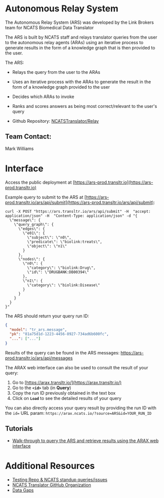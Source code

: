 # Autonomous Relay System

The Autonomous Relay System (ARS) was developed by the Link Brokers team for NCATS Biomedical Data Translator

The ARS is built by NCATS staff and relays translator queries from the user to the autonomous relay agents (ARAs) using an iterative process to generate results in the form of a knowledge graph that is then provided to the user.

The ARS:

* Relays the query from the user to the ARAs
* Uses an iterative process with the ARAs to generate the result in the form of a knowledge graph provided to the user
* Decides which ARAs to invoke
* Ranks and scores answers as being most correct/relevant to the user's query

* Github Repository: [NCATSTranslator/Relay](https://github.com/NCATSTranslator/Relay)

## Team Contact: 

Mark Williams

# Interface

Access the public deployment at [https://ars-prod.transltr.io](https://ars-prod.transltr.io)

Example query to submit to the ARS at [https://ars-prod.transltr.io/ars/api/submit](https://ars-prod.transltr.io/ars/api/submit):

```
curl -X POST "https://ars.transltr.io/ars/api/submit" -H  "accept: application/json" -H  "Content-Type: application/json" -d "{
  \"message\": {
    \"query_graph\": {
      \"edges\": {
        \"e01\": {
          \"subject\": \"n0\",
          \"predicate\": \"biolink:treats\",
          \"object\": \"n1\"
        }
      },
      \"nodes\": {
        \"n0\": {
          \"category\": \"biolink:Drug\",
          \"id\": \"DRUGBANK:DB00394\"
        },
        \"n1\": {
          \"category\": \"biolink:Disease\"
        }
      }
    }
  }
}"
```

The ARS should return your query run ID:

```json
{
  "model": "tr_ars.message",
  "pk": "81a75d1d-1223-4456-8927-734ad6b600fc",
  "...": ["..."]
}
```

Results of the query can be found in the ARS messages: https://ars-prod.transltr.io/ars/api/messages

The ARAX web interface can also be used to consult the result of your query: 

1. Go to [https://arax.transltr.io/](https://arax.transltr.io/)
2. Go to the **`<id>`** tab (in **Query**)
3. Copy the run ID previously obtained in the text box
4. Click on **`Load`** to see the detailed results of your query

You can also directly access your query result by providing the run ID with the `id=` URL param: `https://arax.ncats.io/?source=ARS&id=YOUR_RUN_ID`

## Tutorials

* [Walk-through to query the ARS and retrieve results using the ARAX web interface](https://docs.google.com/document/d/1_a4gE_lY-2oZTrdFMtaZ_pxqNgd-x_1ZYI7hRGfFjng)

# Additional Resources

* [Testing Repo & NCATS standup queries/issues](https://github.com/NCATSTranslator/testing)
* [NCATS Translator GitHub Organization](https://github.com/NCATSTranslator)
* [Data Gaps](https://github.com/NCATSTranslator/DataGaps)
